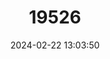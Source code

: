 ---
title: "19526"
category: "Rhinolophus bocharicus"
draft: false
date: 2024-02-22 13:03:50
languages:
  English: ["Bokhara Horseshoe Bat"]
  Russian: ["Bukharsky Podkovonos"]
---